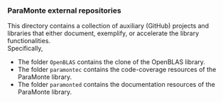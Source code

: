 ### ParaMonte external repositories  

This directory contains a collection of auxiliary (GitHub) projects and libraries 
that either document, exemplify, or accelerate the library functionalities.  
Specifically,  

+   The folder `OpenBLAS` contains the clone of the OpenBLAS library.  
+   The folder `paramontec` contains the code-coverage resources of the ParaMonte library.  
+   The folder `paramonted` contains the documentation resources of the ParaMonte library.  
